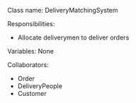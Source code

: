 Class name: DeliveryMatchingSystem

Responsibilities:
* Allocate deliverymen to deliver orders

Variables: None

Collaborators:
* Order
* DeliveryPeople
* Customer
